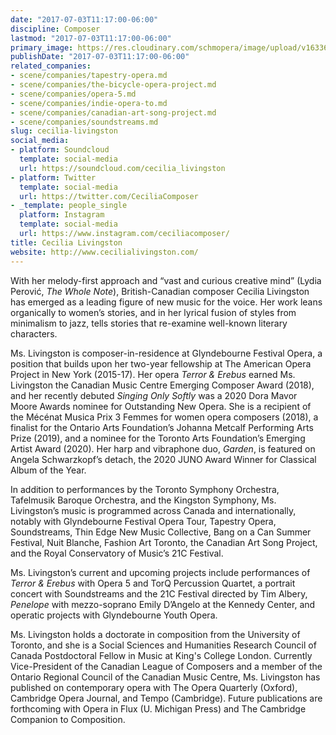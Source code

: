 ```yaml
---
date: "2017-07-03T11:17:00-06:00"
discipline: Composer
lastmod: "2017-07-03T11:17:00-06:00"
primary_image: https://res.cloudinary.com/schmopera/image/upload/v1633624324/media/2021/10/CeciliaLivingston_fqe8so.jpg
publishDate: "2017-07-03T11:17:00-06:00"
related_companies:
- scene/companies/tapestry-opera.md
- scene/companies/the-bicycle-opera-project.md
- scene/companies/opera-5.md
- scene/companies/indie-opera-to.md
- scene/companies/canadian-art-song-project.md
- scene/companies/soundstreams.md
slug: cecilia-livingston
social_media:
- platform: Soundcloud
  template: social-media
  url: https://soundcloud.com/cecilia_livingston
- platform: Twitter
  template: social-media
  url: https://twitter.com/CeciliaComposer
- _template: people_single
  platform: Instagram
  template: social-media
  url: https://www.instagram.com/ceciliacomposer/
title: Cecilia Livingston
website: http://www.cecilialivingston.com/
---
```

With her melody-first approach and “vast and curious creative mind” (Lydia Perović, _The Whole Note_), British-Canadian composer Cecilia Livingston has emerged as a leading figure of new music for the voice. Her work leans organically to women’s stories, and in her lyrical fusion of styles from minimalism to jazz, tells stories that re-examine well-known literary characters.

Ms. Livingston is composer-in-residence at Glyndebourne Festival Opera, a position that builds upon her two-year fellowship at The American Opera Project in New York (2015-17).  Her opera _Terror & Erebus_ earned Ms. Livingston the Canadian Music Centre Emerging Composer Award (2018), and her recently debuted _Singing Only Softly_ was a 2020 Dora Mavor Moore Awards nominee for Outstanding New Opera. She is a recipient of the Mécénat Musica Prix 3 Femmes for women opera composers (2018), a finalist for the Ontario Arts Foundation’s Johanna Metcalf Performing Arts Prize (2019), and a nominee for the Toronto Arts Foundation’s Emerging Artist Award (2020). Her harp and vibraphone duo, _Garden_, is featured on Angela Schwarzkopf’s detach, the 2020 JUNO Award Winner for Classical Album of the Year.

In addition to performances by the Toronto Symphony Orchestra, Tafelmusik Baroque Orchestra, and the Kingston Symphony, Ms. Livingston’s music is programmed across Canada and internationally, notably with Glyndebourne Festival Opera Tour, Tapestry Opera, Soundstreams, Thin Edge New Music Collective, Bang on a Can Summer Festival, Nuit Blanche, Fashion Art Toronto, the Canadian Art Song Project, and the Royal Conservatory of Music’s 21C Festival.

Ms. Livingston’s current and upcoming projects include performances of _Terror & Erebus_ with Opera 5 and TorQ Percussion Quartet, a portrait concert with Soundstreams and the 21C Festival directed by Tim Albery, _Penelope_ with mezzo-soprano Emily D’Angelo at the Kennedy Center, and operatic projects with Glyndebourne Youth Opera.

Ms. Livingston holds a doctorate in composition from the University of Toronto, and she is a Social Sciences and Humanities Research Council of Canada Postdoctoral Fellow in Music at King's College London. Currently Vice-President of the Canadian League of Composers and a member of the Ontario Regional Council of the Canadian Music Centre, Ms. Livingston has published on contemporary opera with The Opera Quarterly (Oxford), Cambridge Opera Journal, and Tempo (Cambridge). Future publications are forthcoming with Opera in Flux (U. Michigan Press) and The Cambridge Companion to Composition.
